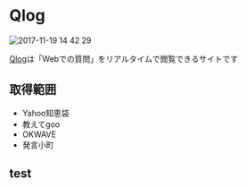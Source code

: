 # Qlog
![2017-11-19 14 42 29](https://user-images.githubusercontent.com/33361472/32987781-ea2d9140-cd37-11e7-9e81-b9966bd3588f.png)

[Qlog](http://q-log.herokuapp.com/)は「Webでの質問」をリアルタイムで閲覧できるサイトです  

## 取得範囲
* Yahoo知恵袋
* 教えてgoo
* OKWAVE
* 発言小町

## test
